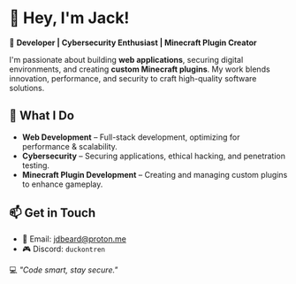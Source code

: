 # 🌟 Hey, I'm Jack!  

🚀 **Developer | Cybersecurity Enthusiast | Minecraft Plugin Creator**  

I'm passionate about building **web applications**, securing digital environments, and creating **custom Minecraft plugins**. My work blends innovation, performance, and security to craft high-quality software solutions.  

## 🔧 What I Do  
- **Web Development** – Full-stack development, optimizing for performance & scalability.  
- **Cybersecurity** – Securing applications, ethical hacking, and penetration testing.  
- **Minecraft Plugin Development** – Creating and managing custom plugins to enhance gameplay.  

## 📫 Get in Touch  
- 📧 Email: [jdbeard@proton.me](mailto:jdbeard@proton.me)  
- 🎮 Discord: `duckontren`  

💻 _"Code smart, stay secure."_  
